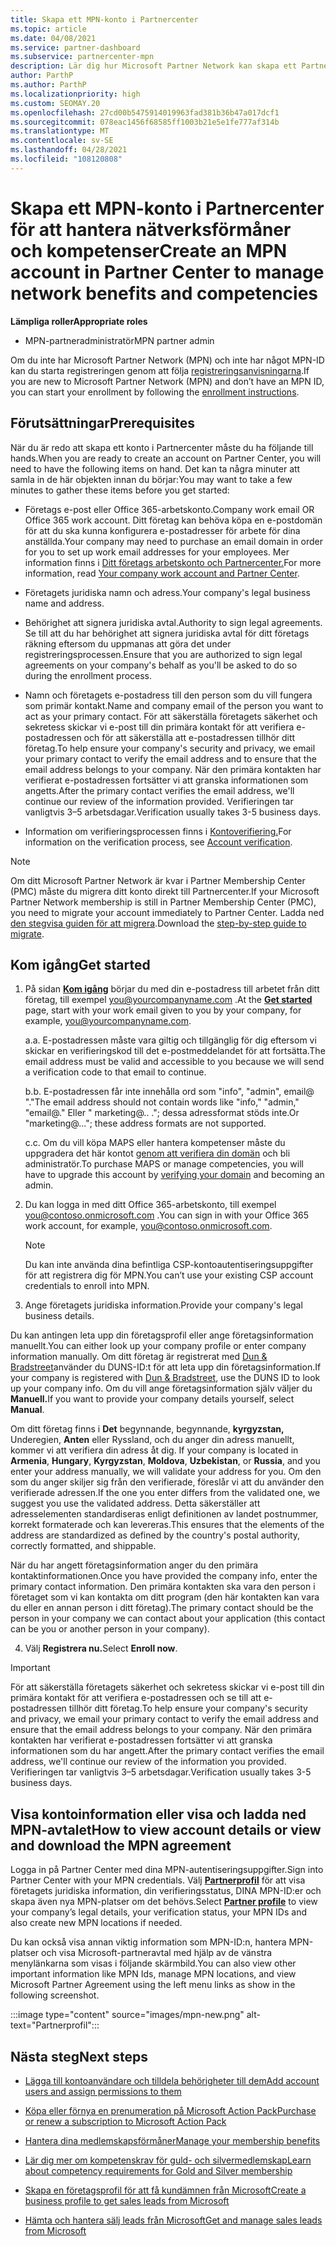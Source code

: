 ```yaml
---
title: Skapa ett MPN-konto i Partnercenter
ms.topic: article
ms.date: 04/08/2021
ms.service: partner-dashboard
ms.subservice: partnercenter-mpn
description: Lär dig hur Microsoft Partner Network kan skapa ett Partnercenter-konto för att hantera sina nätverksförmåner och kompetenser.
author: ParthP
ms.author: ParthP
ms.localizationpriority: high
ms.custom: SEOMAY.20
ms.openlocfilehash: 27cd00b5475914019963fad381b36b47a017dcf1
ms.sourcegitcommit: 078eac1456f68585ff1003b21e5e1fe777af314b
ms.translationtype: MT
ms.contentlocale: sv-SE
ms.lasthandoff: 04/28/2021
ms.locfileid: "108120808"
---
```

# <a name="create-an-mpn-account-in-partner-center-to-manage-network-benefits-and-competencies"></a><span data-ttu-id="47a56-103">Skapa ett MPN-konto i Partnercenter för att hantera nätverksförmåner och kompetenser</span><span class="sxs-lookup"><span data-stu-id="47a56-103">Create an MPN account in Partner Center to manage network benefits and competencies</span></span>

<span data-ttu-id="47a56-104">**Lämpliga roller**</span><span class="sxs-lookup"><span data-stu-id="47a56-104">**Appropriate roles**</span></span>

- <span data-ttu-id="47a56-105">MPN-partneradministratör</span><span class="sxs-lookup"><span data-stu-id="47a56-105">MPN partner admin</span></span>

<span data-ttu-id="47a56-106">Om du inte har Microsoft Partner Network (MPN) och inte har något MPN-ID kan du starta registreringen genom att följa [registreringsanvisningarna](https://partner.microsoft.com/dashboard/account/v3/enrollment/introduction/partnership).</span><span class="sxs-lookup"><span data-stu-id="47a56-106">If you are new to Microsoft Partner Network (MPN) and don’t have an MPN ID, you can start your enrollment by following the [enrollment instructions](https://partner.microsoft.com/dashboard/account/v3/enrollment/introduction/partnership).</span></span>

## <a name="prerequisites"></a><span data-ttu-id="47a56-107">Förutsättningar</span><span class="sxs-lookup"><span data-stu-id="47a56-107">Prerequisites</span></span> 

<span data-ttu-id="47a56-108">När du är redo att skapa ett konto i Partnercenter måste du ha följande till hands.</span><span class="sxs-lookup"><span data-stu-id="47a56-108">When you are ready to create an account on Partner Center, you will need to have the following items on hand.</span></span>  <span data-ttu-id="47a56-109">Det kan ta några minuter att samla in de här objekten innan du börjar:</span><span class="sxs-lookup"><span data-stu-id="47a56-109">You may want to take a few minutes to gather these items before you get started:</span></span>

- <span data-ttu-id="47a56-110">Företags e-post eller Office 365-arbetskonto.</span><span class="sxs-lookup"><span data-stu-id="47a56-110">Company work email OR Office 365 work account.</span></span> <span data-ttu-id="47a56-111">Ditt företag kan behöva köpa en e-postdomän för att du ska kunna konfigurera e-postadresser för arbete för dina anställda.</span><span class="sxs-lookup"><span data-stu-id="47a56-111">Your company may need to purchase an email domain in order for you to set up work email addresses for your employees.</span></span> <span data-ttu-id="47a56-112">Mer information finns i [Ditt företags arbetskonto och Partnercenter.](azure-active-directory-tenants-and-partner-center.md)</span><span class="sxs-lookup"><span data-stu-id="47a56-112">For more information, read [Your company work account and Partner Center](azure-active-directory-tenants-and-partner-center.md).</span></span> 
 
- <span data-ttu-id="47a56-113">Företagets juridiska namn och adress.</span><span class="sxs-lookup"><span data-stu-id="47a56-113">Your company's legal business name and address.</span></span>

- <span data-ttu-id="47a56-114">Behörighet att signera juridiska avtal.</span><span class="sxs-lookup"><span data-stu-id="47a56-114">Authority to sign legal agreements.</span></span> <span data-ttu-id="47a56-115">Se till att du har behörighet att signera juridiska avtal för ditt företags räkning eftersom du uppmanas att göra det under registreringsprocessen.</span><span class="sxs-lookup"><span data-stu-id="47a56-115">Ensure that you are authorized to sign legal agreements on your company's behalf as you'll be asked to do so during the enrollment process.</span></span>

- <span data-ttu-id="47a56-116">Namn och företagets e-postadress till den person som du vill fungera som primär kontakt.</span><span class="sxs-lookup"><span data-stu-id="47a56-116">Name and company email of the person you want to act as your primary contact.</span></span> <span data-ttu-id="47a56-117">För att säkerställa företagets säkerhet och sekretess skickar vi e-post till din primära kontakt för att verifiera e-postadressen och för att säkerställa att e-postadressen tillhör ditt företag.</span><span class="sxs-lookup"><span data-stu-id="47a56-117">To help ensure your company's security and privacy, we email your primary contact to verify the email address and to ensure that the email address belongs to your company.</span></span> <span data-ttu-id="47a56-118">När den primära kontakten har verifierat e-postadressen fortsätter vi att granska informationen som angetts.</span><span class="sxs-lookup"><span data-stu-id="47a56-118">After the primary contact verifies the email address, we'll continue our review of the information provided.</span></span> <span data-ttu-id="47a56-119">Verifieringen tar vanligtvis 3–5 arbetsdagar.</span><span class="sxs-lookup"><span data-stu-id="47a56-119">Verification usually takes 3-5 business days.</span></span> 

- <span data-ttu-id="47a56-120">Information om verifieringsprocessen finns i [Kontoverifiering.](verification-responses.md)</span><span class="sxs-lookup"><span data-stu-id="47a56-120">For information on the verification process, see [Account verification](verification-responses.md).</span></span>

>[!NOTE]
><span data-ttu-id="47a56-121">Om ditt Microsoft Partner Network är kvar i Partner Membership Center (PMC) måste du migrera ditt konto direkt till Partnercenter.</span><span class="sxs-lookup"><span data-stu-id="47a56-121">If your Microsoft Partner Network membership is still in Partner Membership Center (PMC), you need to migrate your account immediately to Partner Center.</span></span> <span data-ttu-id="47a56-122">Ladda ned [den stegvisa guiden för att migrera](https://assetsprod.microsoft.com/mpn/migrate-pmc-pc-mpa-guide.pptx).</span><span class="sxs-lookup"><span data-stu-id="47a56-122">Download the [step-by-step guide to migrate](https://assetsprod.microsoft.com/mpn/migrate-pmc-pc-mpa-guide.pptx).</span></span>

## <a name="get-started"></a><span data-ttu-id="47a56-123">Kom igång</span><span class="sxs-lookup"><span data-stu-id="47a56-123">Get started</span></span>

1. <span data-ttu-id="47a56-124">På sidan [**Kom igång**](https://partner.microsoft.com/dashboard/account/v3/enrollment/introduction/partnership) börjar du med din e-postadress till arbetet från ditt företag, till exempel you@yourcompanyname.com .</span><span class="sxs-lookup"><span data-stu-id="47a56-124">At the [**Get started**](https://partner.microsoft.com/dashboard/account/v3/enrollment/introduction/partnership) page, start with your work email given to you by your company, for example, you@yourcompanyname.com.</span></span>

 
    <span data-ttu-id="47a56-125">a.</span><span class="sxs-lookup"><span data-stu-id="47a56-125">a.</span></span>  <span data-ttu-id="47a56-126">E-postadressen måste vara giltig och tillgänglig för dig eftersom vi skickar en verifieringskod till det e-postmeddelandet för att fortsätta.</span><span class="sxs-lookup"><span data-stu-id="47a56-126">The email address must be valid and accessible to you because we will send a verification code to that email to continue.</span></span>

    <span data-ttu-id="47a56-127">b.</span><span class="sxs-lookup"><span data-stu-id="47a56-127">b.</span></span>  <span data-ttu-id="47a56-128">E-postadressen får inte innehålla ord som "info", "admin", email@ "."</span><span class="sxs-lookup"><span data-stu-id="47a56-128">The email address should not contain words like "info," "admin," "email@."</span></span> <span data-ttu-id="47a56-129">Eller " marketing@.. ."; dessa adressformat stöds inte.</span><span class="sxs-lookup"><span data-stu-id="47a56-129">Or "marketing@..."; these address formats are not supported.</span></span>

    <span data-ttu-id="47a56-130">c.</span><span class="sxs-lookup"><span data-stu-id="47a56-130">c.</span></span>  <span data-ttu-id="47a56-131">Om du vill köpa MAPS eller hantera kompetenser måste du uppgradera det här kontot [genom att verifiera din domän](become-global-admin.md) och bli administratör.</span><span class="sxs-lookup"><span data-stu-id="47a56-131">To purchase MAPS or manage competencies, you will have to upgrade this account by [verifying your domain](become-global-admin.md) and becoming an admin.</span></span> 

2. <span data-ttu-id="47a56-132">Du kan logga in med ditt Office 365-arbetskonto, till exempel you@contoso.onmicrosoft.com .</span><span class="sxs-lookup"><span data-stu-id="47a56-132">You can sign in with your Office 365 work account, for example, you@contoso.onmicrosoft.com.</span></span>

   >[!NOTE]
   > <span data-ttu-id="47a56-133">Du kan inte använda dina befintliga CSP-kontoautentiseringsuppgifter för att registrera dig för MPN.</span><span class="sxs-lookup"><span data-stu-id="47a56-133">You can’t use your existing CSP account credentials to enroll into MPN.</span></span>

3. <span data-ttu-id="47a56-134">Ange företagets juridiska information.</span><span class="sxs-lookup"><span data-stu-id="47a56-134">Provide your company's legal business details.</span></span>

<span data-ttu-id="47a56-135">Du kan antingen leta upp din företagsprofil eller ange företagsinformation manuellt.</span><span class="sxs-lookup"><span data-stu-id="47a56-135">You can either look up your company profile or enter company information manually.</span></span> <span data-ttu-id="47a56-136">Om ditt företag är registrerat med [Dun & Bradstreet](https://partner.microsoft.com/marketing/usisvshowcase/dunandbrad)använder du DUNS-ID:t för att leta upp din företagsinformation.</span><span class="sxs-lookup"><span data-stu-id="47a56-136">If your company is registered with [Dun & Bradstreet](https://partner.microsoft.com/marketing/usisvshowcase/dunandbrad), use the DUNS ID to look up your company info.</span></span> <span data-ttu-id="47a56-137">Om du vill ange företagsinformation själv väljer du **Manuell.**</span><span class="sxs-lookup"><span data-stu-id="47a56-137">If you want to provide your company details yourself, select **Manual**.</span></span>

<span data-ttu-id="47a56-138">Om ditt företag finns i  **Det** begynnande, begynnande, **kyrgyzstan,** Underegien,  **Anten** eller Ryssland, och du anger din adress manuellt, kommer vi att verifiera din adress åt dig. </span><span class="sxs-lookup"><span data-stu-id="47a56-138">If your company is located in **Armenia**, **Hungary**, **Kyrgyzstan**, **Moldova**, **Uzbekistan**, or **Russia**, and you enter your address manually, we will validate your address for you.</span></span> <span data-ttu-id="47a56-139">Om den som du anger skiljer sig från den verifierade, föreslår vi att du använder den verifierade adressen.</span><span class="sxs-lookup"><span data-stu-id="47a56-139">If the one you enter differs from the validated one, we suggest you use the validated address.</span></span> <span data-ttu-id="47a56-140">Detta säkerställer att adresselementen standardiseras enligt definitionen av landet postnummer, korrekt formaterade och kan levereras.</span><span class="sxs-lookup"><span data-stu-id="47a56-140">This ensures that the elements of the address are standardized as defined by the country's postal authority, correctly formatted, and shippable.</span></span>  

<span data-ttu-id="47a56-141">När du har angett företagsinformation anger du den primära kontaktinformationen.</span><span class="sxs-lookup"><span data-stu-id="47a56-141">Once you have provided the company info, enter the primary contact information.</span></span> <span data-ttu-id="47a56-142">Den primära kontakten ska vara den person i företaget som vi kan kontakta om ditt program (den här kontakten kan vara du eller en annan person i ditt företag).</span><span class="sxs-lookup"><span data-stu-id="47a56-142">The primary contact should be the person in your company we can contact about your application (this contact can be you or another person in your company).</span></span>

4. <span data-ttu-id="47a56-143">Välj **Registrera nu.**</span><span class="sxs-lookup"><span data-stu-id="47a56-143">Select **Enroll now**.</span></span>

>[!IMPORTANT]
><span data-ttu-id="47a56-144">För att säkerställa företagets säkerhet och sekretess skickar vi e-post till din primära kontakt för att verifiera e-postadressen och se till att e-postadressen tillhör ditt företag.</span><span class="sxs-lookup"><span data-stu-id="47a56-144">To help ensure your company's security and privacy, we email your primary contact to verify the email address and ensure that the email address belongs to your company.</span></span> <span data-ttu-id="47a56-145">När den primära kontakten har verifierat e-postadressen fortsätter vi att granska informationen som du har angett.</span><span class="sxs-lookup"><span data-stu-id="47a56-145">After the primary contact verifies the email address, we'll continue our review of the information you provided.</span></span> <span data-ttu-id="47a56-146">Verifieringen tar vanligtvis 3–5 arbetsdagar.</span><span class="sxs-lookup"><span data-stu-id="47a56-146">Verification usually takes 3-5 business days.</span></span> 

## <a name="how-to-view-account-details-or-view-and-download-the-mpn-agreement"></a><span data-ttu-id="47a56-147">Visa kontoinformation eller visa och ladda ned MPN-avtalet</span><span class="sxs-lookup"><span data-stu-id="47a56-147">How to view account details or view and download the MPN agreement</span></span>

<span data-ttu-id="47a56-148">Logga in på Partner Center med dina MPN-autentiseringsuppgifter.</span><span class="sxs-lookup"><span data-stu-id="47a56-148">Sign into Partner Center with your MPN credentials.</span></span> <span data-ttu-id="47a56-149">Välj [**Partnerprofil**](https://partner.microsoft.com/pcv/accountsettings/connectedpartnerprofile) för att visa företagets juridiska information, din verifieringsstatus, DINA MPN-ID:er och skapa även nya MPN-platser om det behövs.</span><span class="sxs-lookup"><span data-stu-id="47a56-149">Select [**Partner profile**](https://partner.microsoft.com/pcv/accountsettings/connectedpartnerprofile) to view your company’s legal details, your verification status, your MPN IDs and also create new MPN locations if needed.</span></span> 

<span data-ttu-id="47a56-150">Du kan också visa annan viktig information som MPN-ID:n, hantera MPN-platser och visa Microsoft-partneravtal med hjälp av de vänstra menylänkarna som visas i följande skärmbild.</span><span class="sxs-lookup"><span data-stu-id="47a56-150">You can also view other important information like MPN Ids, manage MPN locations, and view Microsoft Partner Agreement using the left menu links as show in the following screenshot.</span></span>

:::image type="content" source="images/mpn-new.png" alt-text="Partnerprofil":::


## <a name="next-steps"></a><span data-ttu-id="47a56-152">Nästa steg</span><span class="sxs-lookup"><span data-stu-id="47a56-152">Next steps</span></span>

-  [<span data-ttu-id="47a56-153">Lägga till kontoanvändare och tilldela behörigheter till dem</span><span class="sxs-lookup"><span data-stu-id="47a56-153">Add account users and assign permissions to them</span></span>](create-user-accounts-and-set-permissions.md)

-  [<span data-ttu-id="47a56-154">Köpa eller förnya en prenumeration på Microsoft Action Pack</span><span class="sxs-lookup"><span data-stu-id="47a56-154">Purchase or renew a subscription to Microsoft Action Pack</span></span>](mpn-get-action-pack.md)

-  [<span data-ttu-id="47a56-155">Hantera dina medlemskapsförmåner</span><span class="sxs-lookup"><span data-stu-id="47a56-155">Manage your membership benefits</span></span>](manage-your-partner-network-benefits.md)

-  [<span data-ttu-id="47a56-156">Lär dig mer om kompetenskrav för guld- och silvermedlemskap</span><span class="sxs-lookup"><span data-stu-id="47a56-156">Learn about competency requirements for Gold and Silver membership</span></span>](https://partner.microsoft.com/membership/competencies)

-  [<span data-ttu-id="47a56-157">Skapa en företagsprofil för att få kundämnen från Microsoft</span><span class="sxs-lookup"><span data-stu-id="47a56-157">Create a business profile to get sales leads from Microsoft</span></span>](create-a-marketing-profile.md)

-  [<span data-ttu-id="47a56-158">Hämta och hantera sälj leads från Microsoft</span><span class="sxs-lookup"><span data-stu-id="47a56-158">Get and manage sales leads from Microsoft</span></span>](manage-leads.md)
